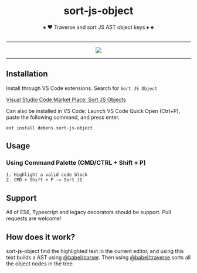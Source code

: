 <div align="center">
  <h1>sort-js-object</h1>
  ♠️ ♥️ Traverse and sort JS AST object keys ♦️ ♣️
</div>

<br />

<hr />

<div align="center">
  <img src="https://github.com/Debens/sort-js-object/blob/master/example/sort-js-object.gif" />
</div>

<hr />

## Installation

Install through VS Code extensions. Search for `Sort JS Object`

[Visual Studio Code Market Place: Sort JS Objects](https://marketplace.visualstudio.com/items?itemName=debens.sort-js-object)

Can also be installed in VS Code: Launch VS Code Quick Open (Ctrl+P), paste the following command, and press enter.

```
ext install debens.sort-js-object
```

## Usage

### Using Command Palette (CMD/CTRL + Shift + P)

```
1. Highlight a valid code block
2. CMD + Shift + P -> Sort JS
```

## Support

All of ES6, Typescript and legacy decorators should be support. Pull requests are welcome!

## How does it work?

sort-js-object find the highlighted text in the current editor, and using this text builds a AST using [@babel/parser](https://babeljs.io/docs/en/babel-parser). Then using [@babel/traverse](https://babeljs.io/docs/en/babel-traverse) sorts all the object nodes in the tree.
